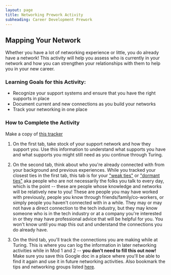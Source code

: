 ```yaml
---
layout: page
title: Networking Prework Activity
subheading: Career Development Prework
---
```


## Mapping Your Network
Whether you have a lot of networking experience or little, you do already have a network! This activity will help you assess who is currently in your network and how you can strengthen your relationships with them to help you in your new career. 

### Learning Goals for this Activity:

* Recognize your support systems and ensure that you have the right supports in place
* Document current and new connections as you build your networks
* Track your networking in one place

### How to Complete the Activity
Make a copy of [this tracker](https://docs.google.com/spreadsheets/d/1C-JY4qBv4Dxc7A1DLvkiJ8IDJJvGR_uMHKztXL16nk8/edit?usp=sharing)

1. On the first tab, take stock of your support network and how they support you. Use this information to understand what supports you have and what supports you might still need as you continue through Turing.

2. On the second tab, think about who you're already connected with from your background and previous experiences. While you tracked your closest ties in the first tab, this tab is for your ["weak ties"](https://towardsdatascience.com/the-power-of-weak-ties-f1049c93f3a3) or ["dormant ties"](https://foundr.com/why-dormant-connections-may-be-the-most-powerful-network-you-have) aka people who are not necessarily the folks you talk to every day, which is the point -- these are people whose knowledge and networks will be relatively new to you! These are people you may have worked with previously, people you know through friends/family/co-workers, or simply people you haven't connected with in a while. They may or may not have a direct connection to the tech industry, but they may know someone who is in the tech industry or at a company you're interested in or they may have professional advice that will be helpful for you. You won't know until you map this out and understand the connections you do already have.

3. On the third tab, you'll track the connections you are making while at Turing. This is where you can log the information in later networking activities while in Mod 1 and 2 -- **you don't need to fill this out now!** Make sure you save this Google doc in a place where you'll be able to find it again and use it in future networking activities. Also bookmark the tips and networking groups listed [here](/resources/outreach_networking_resources). 
